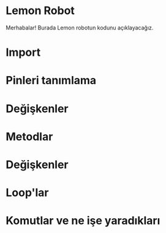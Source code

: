 # Lemon Robot

Merhabalar! Burada Lemon robotun kodunu açıklayacağız.

# Import

# Pinleri tanımlama

# Değişkenler

# Metodlar

# Değişkenler

# Loop'lar

# Komutlar ve ne işe yaradıkları
